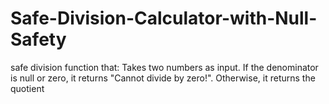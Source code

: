 # Safe-Division-Calculator-with-Null-Safety
safe division function that:  Takes two numbers as input.  If the denominator is null or zero, it returns "Cannot divide by zero!".  Otherwise, it returns the quotient
